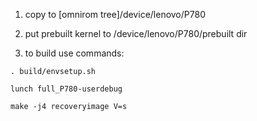 1) copy to [omnirom tree]/device/lenovo/P780

2) put prebuilt kernel to /device/lenovo/P780/prebuilt dir

3) to build use commands:

```
. build/envsetup.sh

lunch full_P780-userdebug

make -j4 recoveryimage V=s
```

